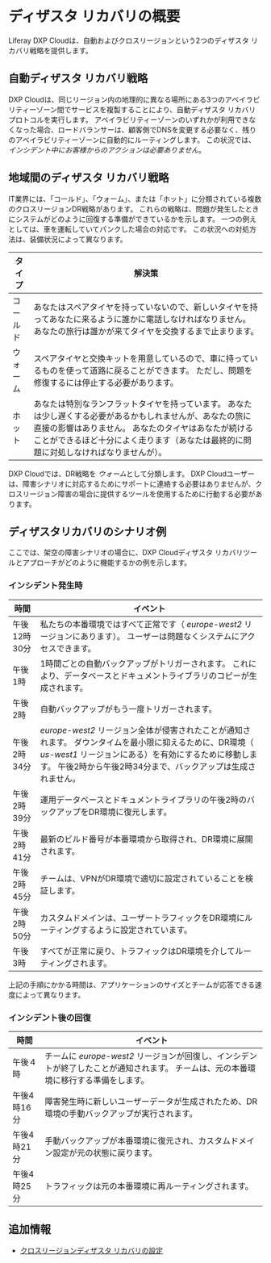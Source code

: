 # ディザスタ リカバリの概要

Liferay DXP Cloudは、自動およびクロスリージョンという2つのディザスタ リカバリ戦略を提供します。

## 自動ディザスタ リカバリ戦略

DXP Cloudは、同じリージョン内の地理的に異なる場所にある3つのアベイラビリティーゾーン間でサービスを複製することにより、自動ディザスタ リカバリプロトコルを実行します。 アベイラビリティーゾーンのいずれかが利用できなくなった場合、ロードバランサーは、顧客側でDNSを変更する必要なく、残りのアベイラビリティーゾーンに自動的にルーティングします。 この状況では、 *インシデント中にお客様からのアクションは必要ありません*。

## 地域間のディザスタ リカバリ戦略

IT業界には、「コールド」、「ウォーム」、または「ホット」に分類されている複数のクロスリージョンDR戦略があります。 これらの戦略は、問題が発生したときにシステムがどのように回復する準備ができているかを示します。 一つの例えとしては、車を運転していてパンクした場合の対応です。 この状況への対処方法は、装備状況によって異なります。

| タイプ  | 解決策                                                                                                                             |
| ---- | ------------------------------------------------------------------------------------------------------------------------------- |
| コールド | あなたはスペアタイヤを持っていないので、新しいタイヤを持ってあなたに来るように誰かに電話しなければなりません。 あなたの旅行は誰かが来てタイヤを交換するまで止まります。                                            |
| ウォーム | スペアタイヤと交換キットを用意しているので、車に持っているものを使って道路に戻ることができます。 ただし、問題を修復するには停止する必要があります。                                                      |
| ホット  | あなたは特別なランフラットタイヤを持っています。 あなたは少し遅くする必要があるかもしれませんが、あなたの旅に直接の影響はありません。 あなたのタイヤはあなたが続けることができるほど十分によく走ります（あなたは最終的に問題に対処しなければなりませんが）。 |

DXP Cloudでは、DR戦略を *ウォーム*として分類します。 DXP Cloudユーザーは、障害シナリオに対応するためにサポートに連絡する必要はありませんが、クロスリージョン障害の場合に提供するツールを使用するために行動する必要があります。

## ディザスタリカバリのシナリオ例

ここでは、架空の障害シナリオの場合に、DXP Cloudディザスタ リカバリツールとアプローチがどのように機能するかの例を示します。

### インシデント発生時

| 時間       | イベント                                                                                                                               |
| -------- | ---------------------------------------------------------------------------------------------------------------------------------- |
| 午後12時30分 | 私たちの本番環境ではすべて正常です（ *europe-west2* リージョンにあります）。 ユーザーは問題なくシステムにアクセスできます。                                                             |
| 午後1時     | 1時間ごとの自動バックアップがトリガーされます。 これにより、データベースとドキュメントライブラリのコピーが生成されます。                                                                      |
| 午後2時     | 自動バックアップがもう一度トリガーされます。                                                                                                             |
| 午後2時34分  | *europe-west2* リージョン全体が侵害されたことが通知されます。 ダウンタイムを最小限に抑えるために、DR環境（ *us-west1* リージョンにある）を有効にするために移動します。 午後2時から午後2時34分まで、バックアップは生成されません。 |
| 午後2時39分  | 運用データベースとドキュメントライブラリの午後2時のバックアップをDR環境に復元します。                                                                                       |
| 午後2時41分  | 最新のビルド番号が本番環境から取得され、DR環境に展開されます。                                                                                                   |
| 午後2時45分  | チームは、VPNがDR環境で適切に設定されていることを検証します。                                                                                                  |
| 午後2時50分  | カスタムドメインは、ユーザートラフィックをDR環境にルーティングするように設定されています。                                                                                     |
| 午後3時     | すべてが正常に戻り、トラフィックはDR環境を介してルーティングされます。                                                                                               |

上記の手順にかかる時間は、アプリケーションのサイズとチームが応答できる速度によって異なります。

### インシデント後の回復

| 時間      | イベント                                                                        |
| ------- | --------------------------------------------------------------------------- |
| 午後４時    | チームに *europe-west2* リージョンが回復し、インシデントが終了したことが通知されます。 チームは、元の本番環境に移行する準備をします。 |
| 午後4時16分 | 障害発生時に新しいユーザーデータが生成されたため、DR環境の手動バックアップが実行されます。                              |
| 午後4時21分 | 手動バックアップが本番環境に復元され、カスタムドメイン設定が元の状態に戻ります。                                    |
| 午後4時25分 | トラフィックは元の本番環境に再ルーティングされます。                                                  |

## 追加情報

  - [クロスリージョンディザスタ リカバリの設定](./configuring-cross-region-disaster-recovery.md)
